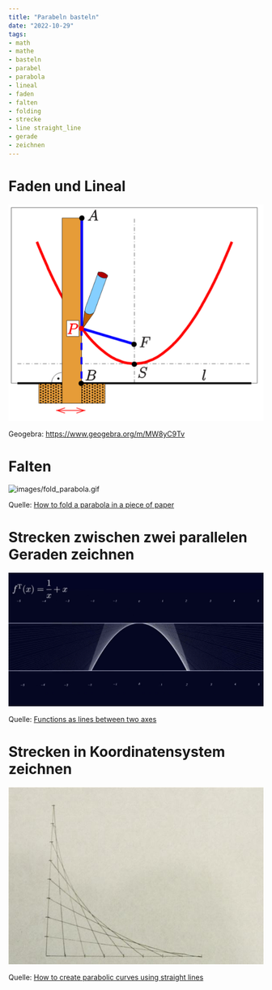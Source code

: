 ```yaml
---
title: "Parabeln basteln"
date: "2022-10-29"
tags:
- math 
- mathe 
- basteln 
- parabel 
- parabola 
- lineal 
- faden 
- falten 
- folding 
- strecke 
- line straight_line 
- gerade 
- zeichnen 
---
```

# Faden und Lineal
![images/Parabel-Faden-Lineal.png](images/Parabel-Faden-Lineal.png)

Geogebra: https://www.geogebra.org/m/MW8yC9Tv

# Falten
![images/fold_parabola.gif](images/fold_parabola.gif)

Quelle: [How to fold a parabola in a piece of paper](How%20to%20fold%20a%20parabola%20in%20a%20piece%20of%20paper.md)

# Strecken zwischen zwei parallelen Geraden zeichnen
![images/Parabel_gerade_Strecken.png](images/Parabel_gerade_Strecken.png)

Quelle: [Functions as lines between two axes](Functions%20as%20lines%20between%20two%20axes.md)

# Strecken in Koordinatensystem zeichnen
![create-parabolic-curves-using-straight-lines.w1456.jpg](images/create-parabolic-curves-using-straight-lines.w1456.jpg)

Quelle: [How to create parabolic curves using straight lines](How%20to%20create%20parabolic%20curves%20using%20straight%20lines.md)
